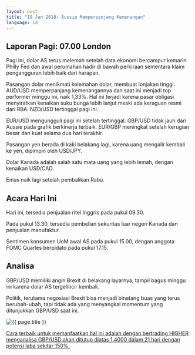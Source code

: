 ```yaml
---
layout: post
title: "19 Jan 2018: Aussie Memperpanjang Kemenangan"
language: id
---
```

## Laporan Pagi: 07.00 London

Pagi ini, dolar AS terus melemah setelah data ekonomi bercampur kemarin. Philly Fed dan awal perumahan hadir di bawah perkiraan sementara klaim pengangguran lebih baik dari harapan.

Pasangan dolar menikmati kelemahan dolar, membuat lonjakan tinggi. AUD/USD memperpanjang kemenangannya dan saat ini menjadi top performer minggu ini, naik 1,33%. Hal ini terjadi karena pasar obligasi menyiratkan kenaikan suku bunga lebih lanjut meski ada keraguan resmi dari RBA. NZD/USD tertinggal pagi ini.

EUR/USD mengungguli pagi ini setelah tertinggal. GBP/USD tidak jauh dari Aussie pada grafik berkinerja terbaik. EUR/GBP meningkat setelah kerugian besar dan kuat selama dua hari terakhir.

Pasangan yen berada di kaki belakang lagi, karena uang mengalir kembali ke yen, dipimpin oleh USD/JPY.

Dolar Kanada adalah salah satu mata uang yang lebih lemah, dengan kenaikan USD/CAD.

Emas naik lagi setelah pembalikan Rabu.

## Acara Hari Ini

Hari ini, tersedia penjualan ritel Inggris pada pukul 09.30.

Pada pukul 13.30, tersedia pembelian sekuritas luar negeri Kanada dan penjualan manufaktur.

Sentimen konsumen UoM awal AS pada pukul 15.00, dengan anggota FOMC Quarles berpidato pada pukul 17.15.

## Analisa

GBP/USD memiliki angin Brexit di belakang layarnya, tampil bagus minggu ini karena dolar AS tergelincir kembali.

Politik, terutama negosiasi Brexit bisa menjadi binatang buas yang terus berubah-ubah, tapi tidak ada yang menyangkal momentum yang ditunjukkan GBP/USD saat ini.

<img src="{{ site.url }}/images/jan-18/id-19-jan-18.png" alt="{{ page.title }}" title="{{ page.title }}">

<a href="%LINK%%?https://www.binary.com/d/trade.cgi?market=forex&underlying=frxGBPUSD&formname=higherlower&duration_amount=21&duration_units=d&amount=10&amount_type=payout&expiry_type=duration&barrier=1.4000" target="_blank">Cara terbaik untuk memanfaatkan hal ini adalah dengan bertrading HIGHER menganalisa GBP/USD akan ditutup diatas 1.4000 dalam 21 hari dengan potensi laba sekitar 150%.</a>
